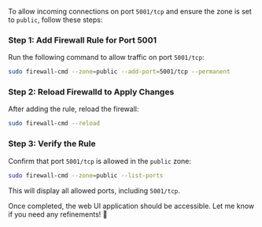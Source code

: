 To allow incoming connections on port `5001/tcp` and ensure the zone is set to `public`, follow these steps:

### **Step 1: Add Firewall Rule for Port 5001**
Run the following command to allow traffic on port `5001/tcp`:

```sh
sudo firewall-cmd --zone=public --add-port=5001/tcp --permanent
```

### **Step 2: Reload Firewalld to Apply Changes**
After adding the rule, reload the firewall:

```sh
sudo firewall-cmd --reload
```

### **Step 3: Verify the Rule**
Confirm that port `5001/tcp` is allowed in the `public` zone:

```sh
sudo firewall-cmd --zone=public --list-ports
```

This will display all allowed ports, including `5001/tcp`.

Once completed, the web UI application should be accessible. Let me know if you need any refinements! 🚀

